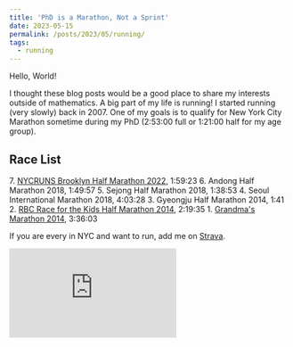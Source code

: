 ```yaml
---
title: 'PhD is a Marathon, Not a Sprint'
date: 2023-05-15
permalink: /posts/2023/05/running/
tags:
  - running
---
```


Hello, World! 

I thought these blog posts would be a good place to share my interests outside of mathematics. A big part of my life is running! I started running (very slowly) back in 2007. One of my goals is to qualify for New York City Marathon sometime during my PhD (2:53:00 full or 1:21:00 half for my age group).

## Race List
7\. [NYCRUNS Brooklyn Half Marathon 2022](https://nycruns.com/race-results?race=nycruns-brooklyn-marathon-half-marathon-2), 1:59:23
6\. Andong Half Marathon 2018, 1:49:57
5\. Sejong Half Marathon 2018, 1:38:53
4\. Seoul International Marathon 2018, 4:03:28
3\. Gyeongju Half Marathon 2014, 1:41
2\. [RBC Race for the Kids Half Marathon 2014](https://results.chronotrack.com/event/results/event/event-8960?lc=ca), 2:19:35
1\. [Grandma's Marathon 2014](https://www.mtecresults.com/runner/show?race=2164&rid=2638), 3:36:03

If you are every in NYC and want to run, add me on [Strava](https://www.strava.com/athletes/28918735).
<iframe height='160' width='300' frameborder='0' allowtransparency='true' scrolling='no' src='https://www.strava.com/athletes/28918735/activity-summary/6e6a557f72c564c6ca0053977da779adc6975869'></iframe>